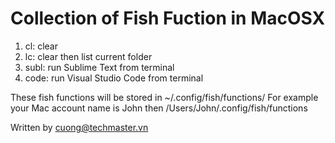 # Collection of Fish Fuction in MacOSX
1. cl: clear
2. lc: clear then list current folder
3. subl: run Sublime Text from terminal
4. code: run Visual Studio Code from terminal

These fish functions will be stored in ~/.config/fish/functions/
For example your Mac account name is John then
/Users/John/.config/fish/functions


Written by cuong@techmaster.vn